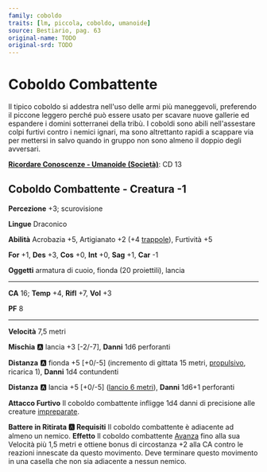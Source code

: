```yaml
---
family: coboldo
traits: [lm, piccola, coboldo, umanoide]
source: Bestiario, pag. 63
original-name: TODO
original-srd: TODO
---
```


# Coboldo Combattente

Il tipico coboldo si addestra nell'uso delle armi più maneggevoli, preferendo il piccone leggero perché può essere usato per scavare nuove gallerie ed espandere i domini sotterranei della tribù. I coboldi sono abili nell'assestare colpi furtivi contro i nemici ignari, ma sono altrettanto rapidi a scappare via per mettersi in salvo quando in gruppo non sono almeno il doppio degli avversari.

**[Ricordare Conoscenze - Umanoide (Società)](/azioni/ricordare-conoscenze)**: CD 13

## Coboldo Combattente - Creatura -1

**Percezione** +3; scurovisione

**Lingue** Draconico

**Abilità** Acrobazia +5, Artigianato +2 (+4 [trappole](/tratti/trappole)), Furtività +5

**For** +1, **Des** +3, **Cos** +0, **Int** +0, **Sag** +1, **Car** -1

**Oggetti** armatura di cuoio, fionda (20 proiettili), lancia

***

**CA** 16; **Temp** +4, **Rifl** +7, **Vol** +3

**PF** 8

***

**Velocità** 7,5 metri

**Mischia** :a: lancia +3 \[-2/-7], **Danni** 1d6 perforanti

**Distanza** :a: fionda +5 \[+0/-5] (incremento di gittata 15 metri, [propulsivo](/tratti/propulsivo), ricarica 1), **Danni** 1d4 contundenti

**Distanza** :a: lancia +5 \[+0/-5] ([lancio 6 metri](/tratti/lancio)), **Danni** 1d6+1 perforanti

**Attacco Furtivo** Il coboldo combattente infligge 1d4 danni di precisione alle creature [impreparate](/condizioni/impreparato).

**Battere in Ritirata :a: Requisiti** Il coboldo combattente è adiacente ad almeno un nemico. **Effetto** Il coboldo combattente [Avanza](/azioni/avanzare) fino alla sua Velocità più 1,5 metri e ottiene bonus di circostanza +2 alla CA contro le reazioni innescate da questo movimento. Deve terminare questo movimento in una casella che non sia adiacente a nessun nemico.
